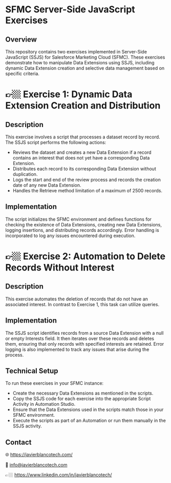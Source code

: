 # SFMC Server-Side JavaScript Exercises

## Overview

This repository contains two exercises implemented in Server-Side JavaScript (SSJS) for Salesforce Marketing Cloud (SFMC). These exercises demonstrate how to manipulate Data Extensions using SSJS, including dynamic Data Extension creation and selective data management based on specific criteria.

# 👉🏼 Exercise 1: Dynamic Data Extension Creation and Distribution

## Description
This exercise involves a script that processes a dataset record by record. The SSJS script performs the following actions:
- Reviews the dataset and creates a new Data Extension if a record contains an interest that does not yet have a corresponding Data Extension.
- Distributes each record to its corresponding Data Extension without duplication.
- Logs the start and end of the review process and records the creation date of any new Data Extension.
- Handles the Retrieve method limitation of a maximum of 2500 records.

## Implementation
The script initializes the SFMC environment and defines functions for checking the existence of Data Extensions, creating new Data Extensions, logging insertions, and distributing records accordingly. Error handling is incorporated to log any issues encountered during execution.

# 👉🏼 Exercise 2: Automation to Delete Records Without Interest

## Description
This exercise automates the deletion of records that do not have an associated interest. In contrast to Exercise 1, this task can utilize queries.

## Implementation
The SSJS script identifies records from a source Data Extension with a null or empty Interests field. It then iterates over these records and deletes them, ensuring that only records with specified interests are retained. Error logging is also implemented to track any issues that arise during the process.

## Technical Setup
To run these exercises in your SFMC instance:

- Create the necessary Data Extensions as mentioned in the scripts.
- Copy the SSJS code for each exercise into the appropriate Script Activity in Automation Studio.
- Ensure that the Data Extensions used in the scripts match those in your SFMC environment.
- Execute the scripts as part of an Automation or run them manually in the SSJS activity.

## Contact

🌐 https://javierblancotech.com/

📧 info@javierblancotech.com

👉🏼 https://www.linkedin.com/in/javierblancotech/
